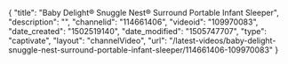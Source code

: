 {
    "title": "Baby Delight&reg; Snuggle Nest&reg; Surround Portable Infant Sleeper",
    "description": "",
    "channelid": "114661406",
    "videoid": "109970083",
    "date_created": "1502519140",
    "date_modified": "1505747707",
    "type": "captivate",
    "layout": "channelVideo",
    "url": "\/latest-videos\/baby-delight-snuggle-nest-surround-portable-infant-sleeper\/114661406-109970083"
}